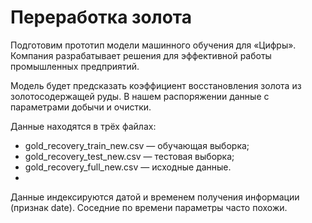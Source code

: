 # Переработка золота 
Подготовим прототип модели машинного обучения для «Цифры». Компания разрабатывает решения для эффективной работы промышленных предприятий.

Модель будет предсказать коэффициент восстановления золота из золотосодержащей руды. В нашем распоряжении данные с параметрами добычи и очистки.

Данные находятся в трёх файлах:
- gold_recovery_train_new.csv — обучающая выборка;
- gold_recovery_test_new.csv — тестовая выборка;
- gold_recovery_full_new.csv — исходные данные.
- 
Данные индексируются датой и временем получения информации (признак date). Соседние по времени параметры часто похожи.
